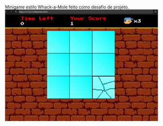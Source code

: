 Minigame estilo Whack-a-Mole feito como desafio de projeto.
![Captura de tela do minigame](./src/images/gameScreenshot.png)
